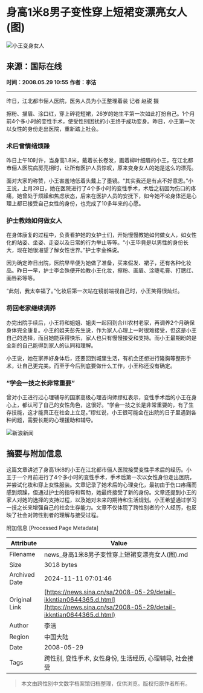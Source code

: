 # 身高1米8男子变性穿上短裙变漂亮女人(图)

![小王变身女人](//n.sinaimg.cn/sinakd10200/360/w180h180/20221208/b0a9-96bff058837bb3a4d8d2d4bca94a4cdb.jpg)

## 来源：国际在线
**时间：2008.05.29 10:55**
**作者：李洁**

---

昨日，江北都市俪人医院，医务人员为小王整理着装 记者 赵锐 摄

擦粉、描眉、涂口红，穿上碎花短裙，26岁的她生平第一次如此打扮自己。1个月前4个多小时的变性手术，使受性别困扰的小王终于成功变身。昨日，小王第一次以女性的身份走出医院，重新踏上社会。

### 术后曾情绪烦躁

昨日上午10时许，当身高1.8米，戴着长长卷发，画着柳叶细眉的小王，在江北都市俪人医院病房亮相时，让所有医护人员惊叹，原来变身女人的她是这么的漂亮。

面对大家的称赞，小王害羞地低着头戴上了墨镜。“其实我还是有点不好意思。”小王说，上月28日，她在医院进行了4个多小时的变性手术，术后之初因为伤口的疼痛，她曾处于烦躁和焦虑状态，后来在医护人员的安抚下，如今她不论身体还是心理上都已接受自己女性的身份，也完成了10多年来的心愿。

### 护士教她如何做女人

在身体康复的过程中，负责看护她的女护士们，开始慢慢教她如何做女人，如女性化的站姿、坐姿、走姿以及日常的行为举止等等。“小王毕竟是以男性的身份长大，现在她很渴望了解女性世界。”护士李金殊说。

因为确定昨日出院，医院早早便为她做了准备，买来假发、裙子，还有各种化妆品。昨日一早，护士李金殊便开始教小王化妆，擦粉、画眉、涂睫毛膏、打腮红、画唇彩等等。

“此刻，我太幸福了。”化妆后第一次站在镜前端视自己时，小王笑得很灿烂。

### 将回老家继续调养

办完出院手续后，小王将和姐姐、姐夫一起回到合川农村老家，再调养2个月确保身体完全康复。小王的姐夫彭先生说，作为家人心理上一时很难接受，但这是小王自己的选择，而且她能获得快乐，家人也只有慢慢接受和支持。而小王最期盼的是全新的自己能得到家人的认同和理解。

小王说，她在家养好身体后，还要回到城里生活，有机会还想进行隆胸等整形手术，让自己更完美。而至于今后到底要做什么工作，小王称还没有确定。

### “学会一技之长非常重要”

曾对小王进行过心理辅导的国家高级心理咨询师缪虹表示，变性手术后的小王在身心上，都认可了自己的女性角色，这很好。“学会一技之长是非常重要的，有了生存技能，这才能真正在社会上立足。”缪虹说，小王很可能会在出院的日子里遇到各种问题，需要长期的心理援助和辅导。

![新浪新闻](https://n.sinaimg.cn/default/80905340/20200331/sinalogo.png)

## 摘要与附加信息

<!-- tcd_abstract -->
这篇文章讲述了身高1米8的小王在江北都市俪人医院接受变性手术后的经历。小王于一个月前进行了4个多小时的变性手术，手术后第一次以女性身份走出医院，并尝试化妆和穿上女性服装。文章记录了她术后的心理变化，最初由于伤口疼痛而感到烦躁，但通过护士的指导和帮助，她最终接受了新的身份。文章还提到小王的家人对她的选择的支持过程，以及她对未来的期待和生活规划。小王希望通过学习一技之长来增强自己的社会生存能力。文章不仅体现了跨性别者的个人经历，也反映了社会对跨性别者的理解与接受过程。
<!-- tcd_abstract_end -->

附加信息 [Processed Page Metadata]

| Attribute       | Value                                  |
|-----------------|----------------------------------------|
| Filename        | news_身高1米8男子变性穿上短裙变漂亮女人(图).md                             |
| Size            | 3018 bytes                           |
| Archived Date   | 2024-11-11 07:01:46                             |
| Original Link   | [https://news.sina.cn/sa/2008-05-29/detail-ikkntian0644365.d.html](https://news.sina.cn/sa/2008-05-29/detail-ikkntian0644365.d.html)                       |
| Author          | 李洁                               |
| Region          | 中国大陆                               |
| Date            | 2008-05-29                                 |
| Tags            | 跨性别, 变性手术, 女性身份, 生活经历, 心理辅导, 社会接受                                 |
>
> 本文由跨性别中文数字档案馆归档整理，仅供浏览。版权归原作者所有。
>